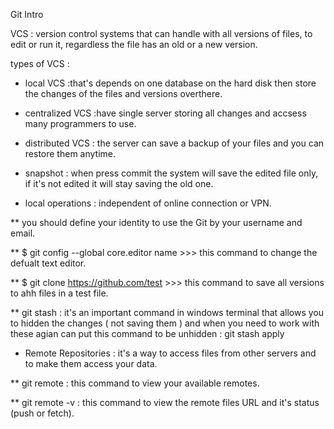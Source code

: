 Git Intro

VCS : version control systems that can handle with all versions of files, to edit or run it, regardless the file has an old or a new version.

types of VCS :

- local VCS :that's depends on one database on the hard disk then store the changes of the files and versions overthere.
- centralized VCS :have single server storing all changes and accsess many programmers to use.
- distributed VCS : the server can save a backup of your files and you can restore them anytime.

- snapshot : when press commit the system will save the edited file only, if it's not edited it will stay saving the old one.

- local operations : independent of online connection or VPN.

** you should define your identity to use the Git by your username and email.

** $ git config --global core.editor name >>> this command to change the defualt text editor.

** $ git clone https://github.com/test >>> this command to save all versions to ahh files in a test file.

** git stash : it's an important command in windows terminal that allows you to hidden the changes ( not saving them ) and when you need to work with these agian can put this command to be unhidden : git stash apply

- Remote Repositories : it's a way to access files from other servers and to make them access your data.

** git remote : this command to view your available remotes.

** git remote -v : this command to view the remote files URL and it's status (push or fetch).
